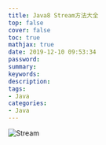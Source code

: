 ```yaml
---
title: Java8 Stream方法大全
top: false
cover: false
toc: true
mathjax: true
date: 2019-12-10 09:53:34
password:
summary:
keywords:
description:
tags:
- Java
categories:
- Java
---
```


![Stream](http://cdn.mjava.top/blog/java_8_stream.png)